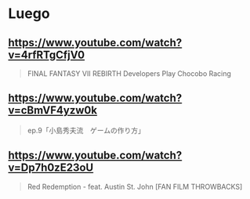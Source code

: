 # Luego

## https://www.youtube.com/watch?v=4rfRTgCfjV0

> FINAL FANTASY VII REBIRTH Developers Play Chocobo Racing 

## https://www.youtube.com/watch?v=cBmVF4yzw0k

> ep.9「小島秀夫流　ゲームの作り方」 

## https://www.youtube.com/watch?v=Dp7h0zE23oU

> Red Redemption - feat. Austin St. John [FAN FILM THROWBACKS] 
